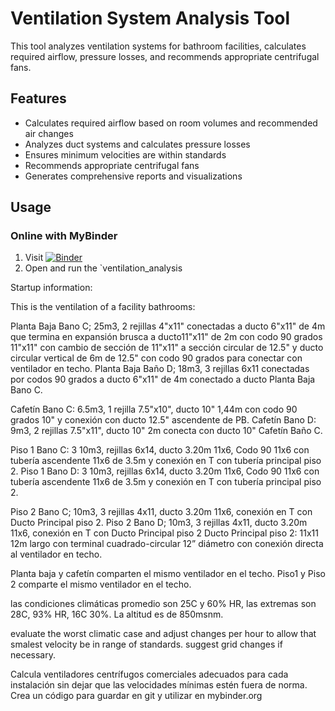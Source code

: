 # Ventilation System Analysis Tool

This tool analyzes ventilation systems for bathroom facilities, calculates required airflow, pressure losses, and recommends appropriate centrifugal fans.

## Features

- Calculates required airflow based on room volumes and recommended air changes
- Analyzes duct systems and calculates pressure losses
- Ensures minimum velocities are within standards
- Recommends appropriate centrifugal fans
- Generates comprehensive reports and visualizations

## Usage

### Online with MyBinder

1. Visit [![Binder](https://mybinder.org/badge_logo.svg)](https://mybinder.org/v2/gh/YOUR_USERNAME/ventilation-analysis/main)
2. Open and run the `ventilation_analysis


Startup information:

This is the ventilation of a facility bathrooms:

Planta Baja Bano C; 25m3, 2 rejillas 4"x11" conectadas a ducto 6"x11" de 4m que termina en expansión brusca a ducto11"x11" de 2m con codo 90 grados  11"x11" con cambio de sección de 11"x11" a sección circular de 12.5" y ducto circular vertical de 6m de 12.5" con codo 90 grados para conectar con ventilador en techo.
Planta Baja Baño D; 18m3, 3 rejillas 6x11 conectadas por codos 90 grados a ducto 6"x11" de 4m conectado a ducto Planta Baja Bano C.

Cafetín Bano C: 6.5m3, 1 rejilla 7.5"x10", ducto 10" 1,44m con codo 90 grados 10" y conexión con ducto 12.5" ascendente de PB.
Cafetín Bano D: 9m3, 2 rejillas 7.5"x11", ducto 10" 2m conecta con ducto 10" Cafetín Baño C.

Piso 1 Bano C: 3 10m3, rejillas 6x14, ducto 3.20m 11x6, Codo 90 11x6 con tubería ascendente 11x6 de 3.5m y conexión en T con tubería principal piso 2.
Piso 1 Bano D: 3 10m3, rejillas 6x14, ducto 3.20m 11x6, Codo 90 11x6 con tubería ascendente 11x6 de 3.5m  y conexión en T con tubería principal piso 2.

Piso 2 Bano C; 10m3, 3 rejillas 4x11, ducto 3.20m 11x6, conexión en T con Ducto Principal piso 2.
Piso 2 Bano D; 10m3, 3 rejillas 4x11, ducto 3.20m 11x6, conexión en T con Ducto Principal piso 2
Ducto Principal piso 2: 11x11 12m largo con terminal cuadrado-circular 12” diámetro con conexión directa al ventilador en techo.

Planta baja y cafetín comparten el mismo ventilador en el techo.
Piso1 y Piso 2 comparte el mismo ventilador en el techo.

las condiciones climáticas promedio son 25C y 60% HR, las extremas son 28C, 93% HR, 16C 30%. La altitud es de 850msnm.

evaluate the worst climatic case and adjust changes per hour to allow that smalest velocity be in range of standards. suggest grid changes if necessary.

Calcula ventiladores centrífugos comerciales adecuados para cada instalación sin dejar que las velocidades mínimas estén fuera de norma.  Crea un código para guardar en git y utilizar en mybinder.org

